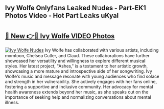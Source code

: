 ## Ivy Wolfe Onlyf𝚊ns Le𝚊ked N𝚞des - Part-EK1 Photos Video - Hot Part Le𝚊ks uKyal

# <h2><a href="http://ab32243.deff.icu/?id=Ivy+Wolfe">🔗 New 👉🔴 Ivy Wolfe VIDEO Photos</a></h2>

[![Ivy Wolfe N𝚞des](https://i.imgur.com/rIISA9y.gif)](http://ab32243.deff.icu/?id=Ivy+Wolfe)
Ivy Wolfe has collaborated with various artists, including mxmtoon, Chelsea Cutler, and Claud. These collaborations have further showcased her versatility and willingness to explore different musical styles. Her latest project, "Ashes," is a testament to her artistic growth, showcasing a more mature and introspective side of her songwriting. Ivy Wolfe's music and message resonate with young audiences who find solace and strength in her vulnerability. She actively engages with her fans online, fostering a supportive and inclusive community. Her advocacy for mental health awareness extends beyond her music, as she speaks out on the importance of seeking help and normalizing conversations about mental illness.
